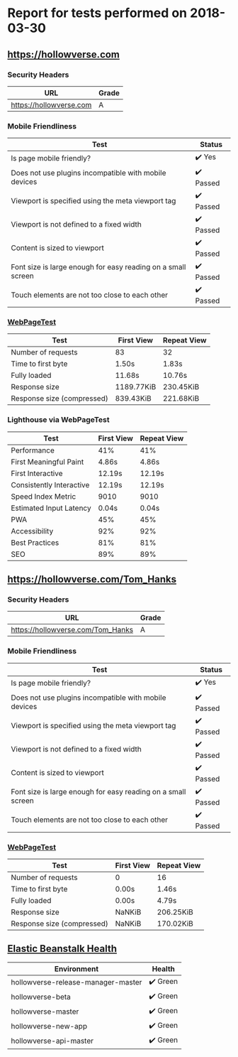 # Report for tests performed on 2018-03-30

## https://hollowverse.com

### Security Headers

| URL                     | Grade |
| ----------------------- | ----- |
| https://hollowverse.com | A     |

### Mobile Friendliness

| Test                                                         | Status                    |
| ------------------------------------------------------------ | ------------------------- |
| Is page mobile friendly?                                     | :heavy_check_mark: Yes    |
| Does not use plugins incompatible with mobile devices        | :heavy_check_mark: Passed |
| Viewport is specified using the meta viewport tag            | :heavy_check_mark: Passed |
| Viewport is not defined to a fixed width                     | :heavy_check_mark: Passed |
| Content is sized to viewport                                 | :heavy_check_mark: Passed |
| Font size is large enough for easy reading on a small screen | :heavy_check_mark: Passed |
| Touch elements are not too close to each other               | :heavy_check_mark: Passed |

### [WebPageTest](http://www.webpagetest.org/results.php?test=180330_MY_e393b023adef605450c107d2ff1168be)

| Test                       | First View | Repeat View |
| -------------------------- | ---------- | ----------- |
| Number of requests         | 83         | 32          |
| Time to first byte         | 1.50s      | 1.83s       |
| Fully loaded               | 11.68s     | 10.76s      |
| Response size              | 1189.77KiB | 230.45KiB   |
| Response size (compressed) | 839.43KiB  | 221.68KiB   |

### Lighthouse via WebPageTest

| Test                     | First View | Repeat View |
| ------------------------ | ---------- | ----------- |
| Performance              | 41%        | 41%         |
| First Meaningful Paint   | 4.86s      | 4.86s       |
| First Interactive        | 12.19s     | 12.19s      |
| Consistently Interactive | 12.19s     | 12.19s      |
| Speed Index Metric       | 9010       | 9010        |
| Estimated Input Latency  | 0.04s      | 0.04s       |
| PWA                      | 45%        | 45%         |
| Accessibility            | 92%        | 92%         |
| Best Practices           | 81%        | 81%         |
| SEO                      | 89%        | 89%         |

## https://hollowverse.com/Tom_Hanks

### Security Headers

| URL                               | Grade |
| --------------------------------- | ----- |
| https://hollowverse.com/Tom_Hanks | A     |

### Mobile Friendliness

| Test                                                         | Status                    |
| ------------------------------------------------------------ | ------------------------- |
| Is page mobile friendly?                                     | :heavy_check_mark: Yes    |
| Does not use plugins incompatible with mobile devices        | :heavy_check_mark: Passed |
| Viewport is specified using the meta viewport tag            | :heavy_check_mark: Passed |
| Viewport is not defined to a fixed width                     | :heavy_check_mark: Passed |
| Content is sized to viewport                                 | :heavy_check_mark: Passed |
| Font size is large enough for easy reading on a small screen | :heavy_check_mark: Passed |
| Touch elements are not too close to each other               | :heavy_check_mark: Passed |

### [WebPageTest](http://www.webpagetest.org/results.php?test=180330_RZ_08de3da573099c7a0b3dc2f38788d568)

| Test                       | First View | Repeat View |
| -------------------------- | ---------- | ----------- |
| Number of requests         | 0          | 16          |
| Time to first byte         | 0.00s      | 1.46s       |
| Fully loaded               | 0.00s      | 4.79s       |
| Response size              | NaNKiB     | 206.25KiB   |
| Response size (compressed) | NaNKiB     | 170.02KiB   |

## [Elastic Beanstalk Health](https://docs.aws.amazon.com/elasticbeanstalk/latest/dg/health-enhanced-status.html)

| Environment                        | Health                   |
| ---------------------------------- | ------------------------ |
| hollowverse-release-manager-master | :heavy_check_mark: Green |
| hollowverse-beta                   | :heavy_check_mark: Green |
| hollowverse-master                 | :heavy_check_mark: Green |
| hollowverse-new-app                | :heavy_check_mark: Green |
| hollowverse-api-master             | :heavy_check_mark: Green |
